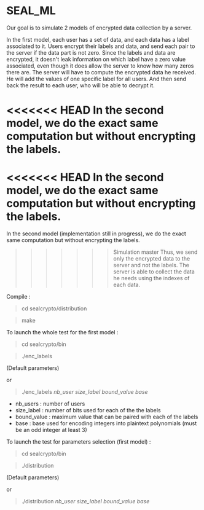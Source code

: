 # SEAL_ML

Our goal is to simulate 2 models of encrypted data collection by a server. 

In the first model, each user has a set of data, and each data has a label associated to it.
Users encrypt their labels and data, and send each pair to the server if the data part is not zero.
Since the labels and data are encrypted, it doesn't leak information on which label have a zero value associated, even though it does allow the server to know how many zeros there are.
The server will have to compute the encrypted data he received. He will add the values of one specific label for all users.
And then send back the result to each user, who will be able to decrypt it.

<<<<<<< HEAD
In the second model, we do the exact same computation but without encrypting the labels.
=======
<<<<<<< HEAD
In the second model, we do the exact same computation but without encrypting the labels.
=======
In the second model (implementation still in progress), we do the exact same computation but without encrypting the labels.
>>>>>>> Simulation
>>>>>>> master
Thus, we send only the encrypted data to the server and not the labels. The server is able to collect the data he needs using the indexes of each data.


Compile : 
>cd sealcrypto/distribution

>make


To launch the whole test for the first model : 
>cd sealcrypto/bin

>./enc_labels

(Default parameters)

or

>./enc_labels *nb_user size_label bound_value base*


* nb_users : number of users
* size_label : number of bits used for each of the the labels
* bound_value : maximum value that can be paired with each of the labels
* base : base used for encoding integers into plaintext polynomials (must be an odd integer at least 3)



To launch the test for parameters selection (first model) : 
>cd sealcrypto/bin

>./distribution

(Default parameters)

or 

>./distribution *nb_user size_label bound_value base*
